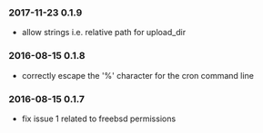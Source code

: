 ### 2017-11-23 0.1.9
* allow strings i.e. relative path for upload_dir

### 2016-08-15 0.1.8
* correctly escape the '%' character for the cron command line

### 2016-08-15 0.1.7
* fix issue 1 related to freebsd permissions


